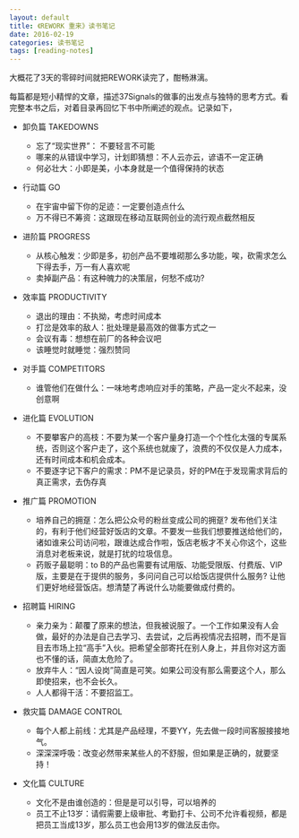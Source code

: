 ```yaml
---
layout: default
title: 《REWORK 重来》读书笔记
date: 2016-02-19
categories: 读书笔记
tags: [reading-notes]
---
```

大概花了3天的零碎时间就把REWORK读完了，酣畅淋漓。

每篇都是短小精悍的文章，描述37Signals的做事的出发点与独特的思考方式。看完整本书之后，对着目录再回忆下书中所阐述的观点。记录如下，

- 卸负篇 TAKEDOWNS
   - 忘了“现实世界”： 不要轻言不可能
   - 哪来的从错误中学习，计划即猜想：不人云亦云，谚语不一定正确
   - 何必壮大：小即是美，小本身就是一个值得保持的状态

- 行动篇 GO
   - 在宇宙中留下你的足迹：一定要创造点什么
   - 万不得已不筹资：这跟现在移动互联网创业的流行观点截然相反

- 进阶篇 PROGRESS
   - 从核心触发：少即是多，初创产品不要堆砌那么多功能，唉，砍需求怎么下得去手，万一有人喜欢呢
   - 卖掉副产品：有这种魄力的决策层，何愁不成功?
   
- 效率篇 PRODUCTIVITY
   - 退出的理由：不执拗，考虑时间成本
   - 打岔是效率的敌人：批处理是最高效的做事方式之一
   - 会议有毒：想想在前厂的各种会议吧
   - 该睡觉时就睡觉：强烈赞同
   
- 对手篇 COMPETITORS
   - 谁管他们在做什么：一味地考虑响应对手的策略，产品一定火不起来，没创意啊
   
- 进化篇 EVOLUTION
   - 不要攀客户的高枝：不要为某一个客户量身打造一个个性化太强的专属系统，否则这个客户走了，这个系统也就废了，浪费的不仅仅是人力成本，还有时间成本和机会成本。
   - 不要逐字记下客户的需求：PM不是记录员，好的PM在于发现需求背后的真正需求，去伪存真
   
- 推广篇 PROMOTION
   - 培养自己的拥趸：怎么把公众号的粉丝变成公司的拥趸? 发布他们关注的，有利于他们经营好饭店的文章。不要发一些我们想要推送给他们的，诸如谁来公司访问啦，跟谁达成合作啦，饭店老板才不关心你这个，这些消息对老板来说，就是打扰的垃圾信息。
   - 药贩子最聪明：to B的产品也需要有试用版、功能受限版、付费版、VIP版，主要是在于提供的服务，多问问自己可以给饭店提供什么服务? 让他们更好地经营饭店。想清楚了再说什么功能要做成付费的。
   
- 招聘篇 HIRING
   - 亲力亲为：颠覆了原来的想法，但我被说服了。一个工作如果没有人会做，最好的办法是自己去学习、去尝试，之后再视情况去招聘，而不是盲目去市场上拉“高手”入伙。把希望全部寄托在别人身上，并且你对这方面也不懂的话，简直太危险了。
   - 放弃牛人：“因人设岗”简直是可笑。如果公司没有那么需要这个人，那么即使招来，也不会长久。
   - 人人都得干活：不要招监工。
   
- 救灾篇 DAMAGE CONTROL
   - 每个人都上前线：尤其是产品经理，不要YY，先去做一段时间客服接接地气。
   - 深深深呼吸：改变必然带来某些人的不舒服，但如果是正确的，就要坚持！
   
- 文化篇 CULTURE
   - 文化不是由谁创造的：但是是可以引导，可以培养的
   - 员工不止13岁：请假需要上级审批、考勤打卡、公司不允许看视频，都是把员工当成13岁，那么员工也会用13岁的做法反击你。